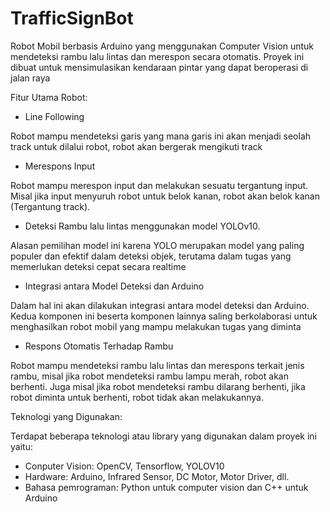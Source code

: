 # TrafficSignBot

Robot Mobil berbasis Arduino yang menggunakan Computer Vision untuk mendeteksi rambu lalu lintas dan merespon secara otomatis. Proyek ini dibuat untuk mensimulasikan kendaraan pintar yang dapat beroperasi di jalan raya

Fitur Utama Robot:

- Line Following

Robot mampu mendeteksi garis yang mana garis ini akan menjadi seolah track untuk dilalui robot, robot akan bergerak mengikuti track

- Merespons Input

Robot mampu merespon input dan melakukan sesuatu tergantung input. Misal jika input menyuruh robot untuk belok kanan, robot akan belok kanan (Tergantung track).

- Deteksi Rambu lalu lintas menggunakan model YOLOv10.

Alasan pemilihan model ini karena YOLO merupakan model yang paling populer dan efektif dalam deteksi objek, terutama dalam tugas yang memerlukan deteksi cepat secara realtime

- Integrasi antara Model Deteksi dan Arduino

Dalam hal ini akan dilakukan integrasi antara model deteksi dan Arduino. Kedua komponen ini beserta komponen lainnya saling berkolaborasi untuk menghasilkan robot mobil yang mampu melakukan tugas yang diminta

- Respons Otomatis Terhadap Rambu

Robot mampu mendeteksi rambu lalu lintas dan merespons terkait jenis rambu, misal jika robot mendeteksi rambu lampu merah, robot akan berhenti. Juga misal jika robot mendeteksi rambu dilarang berhenti, jika robot diminta untuk berhenti, robot tidak akan melakukannya.

Teknologi yang Digunakan:

Terdapat beberapa teknologi atau library yang digunakan dalam proyek ini yaitu:

- Conputer Vision: OpenCV, Tensorflow, YOLOV10
- Hardware: Arduino, Infrared Sensor, DC Motor, Motor Driver, dll.
- Bahasa pemrograman: Python untuk computer vision dan C++ untuk Arduino
